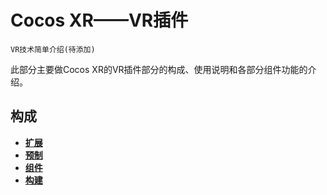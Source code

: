 # Cocos XR——VR插件
`VR技术简单介绍(待添加)`

此部分主要做Cocos XR的VR插件部分的构成、使用说明和各部分组件功能的介绍。

## 构成
- [**扩展**](extension.md)
- [**预制**](prefab.md)
- [**组件**](component.md)
- [**构建**](build.md)